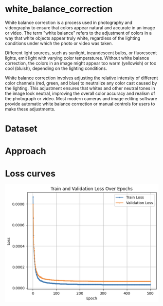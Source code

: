 # white_balance_correction

White balance correction is a process used in photography and videography to ensure that colors appear natural and accurate in an image or video. The term "white balance" refers to the adjustment of colors in a way that white objects appear truly white, regardless of the lighting conditions under which the photo or video was taken.

Different light sources, such as sunlight, incandescent bulbs, or fluorescent lights, emit light with varying color temperatures. Without white balance correction, the colors in an image might appear too warm (yellowish) or too cool (bluish), depending on the lighting conditions.

White balance correction involves adjusting the relative intensity of different color channels (red, green, and blue) to neutralize any color cast caused by the lighting. This adjustment ensures that whites and other neutral tones in the image look neutral, improving the overall color accuracy and realism of the photograph or video. Most modern cameras and image editing software provide automatic white balance correction or manual controls for users to make these adjustments.

# Dataset




# Approach



# Loss curves

![Loss Curves](figures/loss_curves.png)